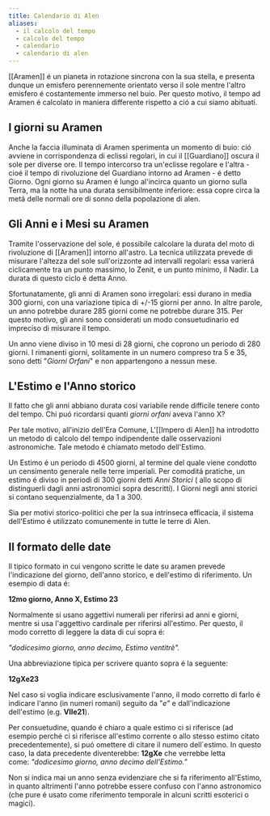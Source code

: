 ```yaml
---
title: Calendario di Alen
aliases:
  - il calcolo del tempo
  - calcolo del tempo
  - calendario
  - calendario di alen
---
```

[[Aramen]] é un pianeta in rotazione sincrona con la sua stella, e presenta dunque un emisfero perennemente orientato verso il sole mentre l'altro emisfero é costantemente immerso nel buio. Per questo motivo, il tempo ad Aramen é calcolato in maniera differente rispetto a ció a cui siamo abituati.

## I giorni su Aramen

Anche la faccia illuminata di Aramen sperimenta un momento di buio: ció avviene in corrispondenza di eclissi regolari, in cui il [[Guardiano]] oscura il sole per diverse ore. Il tempo intercorso tra un'eclisse regolare e l'altra - cioé il tempo di rivoluzione del Guardiano intorno ad Aramen - é detto Giorno. Ogni giorno su Aramen é lungo al'incirca quanto un giorno sulla Terra, ma la notte ha una durata sensibilmente inferiore: essa copre circa la metá delle normali ore di sonno della popolazione di alen.

## Gli Anni e i Mesi su Aramen

Tramite l'osservazione del sole, é possibile calcolare la durata del moto di rivoluzione di [[Aramen]] intorno all'astro. La tecnica utilizzata prevede di misurare l'altezza del sole sull'orizzonte ad intervalli regolari: essa varierá ciclicamente tra un punto massimo, lo Zenit, e un punto minimo, il Nadir. La durata di questo ciclo é detta Anno. 

Sfortunatamente, gli anni di Aramen sono irregolari: essi durano in media 300 giorni, con una variazione tipica di +/-15 giorni per anno. In altre parole, un anno potrebbe durare 285 giorni come ne potrebbe durare 315. Per questo motivo, gli anni sono considerati un modo consuetudinario ed impreciso di misurare il tempo. 

Un anno viene diviso in 10 mesi di 28 giorni, che coprono un periodo di 280 giorni. I rimanenti giorni, solitamente in un numero compreso tra 5 e 35, sono detti "_Giorni Orfani_" e non appartengono a nessun mese.

## L'Estimo e l'Anno storico

Il fatto che gli anni abbiano durata cosí variabile rende difficile tenere conto del tempo. Chi puó ricordarsi quanti _giorni orfani_ aveva l'anno X? 

Per tale motivo, all'inizio dell'Era Comune, L'[[Impero di Alen]] ha introdotto un metodo di calcolo del tempo indipendente dalle osservazioni astronomiche. Tale metodo é chiamato metodo dell'Estimo. 

Un Estimo é un periodo di 4500 giorni, al termine del quale viene condotto un censimento generale nelle terre imperiali. Per comoditá pratiche, un estimo é diviso in periodi di 300 giorni detti _Anni Storici_ ( allo scopo di distinguerli dagli anni astronomici sopra descritti). I Giorni negli anni storici si contano sequenzialmente, da 1 a 300. 

Sia per motivi storico-politici che per la sua intrinseca efficacia, il sistema dell'Estimo é utilizzato comunemente in tutte le terre di Alen.

## Il formato delle date

Il tipico formato in cui vengono scritte le date su aramen prevede l'indicazione del giorno, dell'anno storico, e dell'estimo di riferimento. Un esempio di data é:

**12mo giorno, Anno X, Estimo 23** 

Normalmente si usano aggettivi numerali per riferirsi ad anni e giorni, mentre si usa l'aggettivo cardinale per riferirsi all'estimo. Per questo, il modo corretto di leggere la data di cui sopra é: 

_"dodicesimo giorno, anno decimo, Estimo ventitrè"._

Una abbreviazione tipica per scrivere quanto sopra é la seguente: 

**12gXe23** 

Nel caso si voglia indicare esclusivamente l'anno, il modo corretto di farlo é indicare l'anno (in numeri romani) seguito da "_e"_ e dall'indicazione dell'estimo (e.g. **VIIe21**). 

Per consuetudine, quando é chiaro a quale estimo ci si riferisce (ad esempio perché ci si riferisce all'estimo corrente o allo stesso estimo citato precedentemente), si puó omettere di citare il numero dell´estimo. In questo caso, la data precedente diventerebbe: **12gXe** che verrebbe letta come: _"dodicesimo giorno, anno decimo dell'Estimo."_

Non si indica mai un anno senza evidenziare che si fa riferimento all'Estimo, in quanto altrimenti l'anno potrebbe essere confuso con l'anno astronomico (che pure é usato come riferimento temporale in alcuni scritti esoterici o magici).